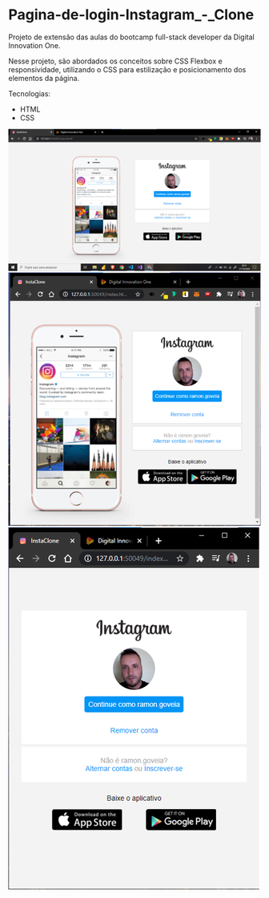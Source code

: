 # Pagina-de-login-Instagram_-_Clone
Projeto de extensão das aulas do bootcamp full-stack developer da Digital Innovation One.

Nesse projeto, são abordados os conceitos sobre CSS Flexbox e responsividade, utilizando o CSS para estilização e posicionamento dos elementos da página.

Tecnologias:

 - HTML
 - CSS

![img](https://github.com/Ramon-Goveia/Pagina-de-login-Instagram_-_Clone/blob/master/img-insta-clone-01.png)
![](https://github.com/Ramon-Goveia/Pagina-de-login-Instagram_-_Clone/blob/master/img-insta-clone-02.png)
![](https://github.com/Ramon-Goveia/Pagina-de-login-Instagram_-_Clone/blob/master/img-insta-clone-03.png)
